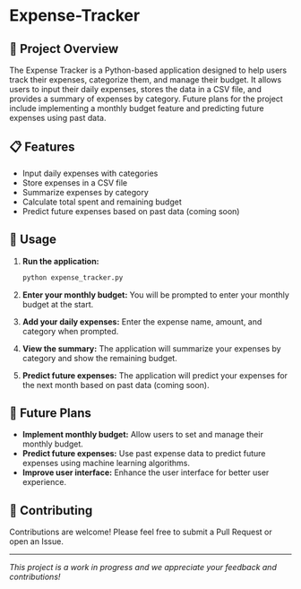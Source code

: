 # Expense-Tracker

## 🎯 Project Overview

The Expense Tracker is a Python-based application designed to help users track their expenses, categorize them, and manage their budget. It allows users to input their daily expenses, stores the data in a CSV file, and provides a summary of expenses by category. Future plans for the project include implementing a monthly budget feature and predicting future expenses using past data.


## 📋 Features

- Input daily expenses with categories
- Store expenses in a CSV file
- Summarize expenses by category
- Calculate total spent and remaining budget
- Predict future expenses based on past data (coming soon)


## 🚀 Usage

1. **Run the application:**
    ```bash
    python expense_tracker.py
    ```

2. **Enter your monthly budget:**
    You will be prompted to enter your monthly budget at the start.

3. **Add your daily expenses:**
    Enter the expense name, amount, and category when prompted.

4. **View the summary:**
    The application will summarize your expenses by category and show the remaining budget.

5. **Predict future expenses:**
    The application will predict your expenses for the next month based on past data (coming soon).


## 🔮 Future Plans

- **Implement monthly budget:** Allow users to set and manage their monthly budget.
- **Predict future expenses:** Use past expense data to predict future expenses using machine learning algorithms.
- **Improve user interface:** Enhance the user interface for better user experience.


## 🤝 Contributing

Contributions are welcome! Please feel free to submit a Pull Request or open an Issue.

---

*This project is a work in progress and we appreciate your feedback and contributions!*
